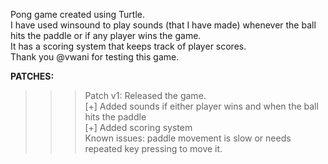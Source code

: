 Pong game created using Turtle.  
I have used winsound to play sounds (that I have made) whenever the ball hits the paddle or if any player wins the game.  
It has a scoring system that keeps track of player scores.  
Thank you @vwani for testing this game.  
  
**PATCHES:**
>>> Patch v1:  Released the game.  
[+] Added sounds if either player wins and when the ball hits the paddle  
[+] Added scoring system  
Known issues: paddle movement is slow or needs repeated key pressing to move it.  
